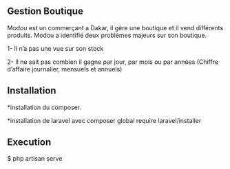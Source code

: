 

## Gestion Boutique

Modou est un commerçant a Dakar, il gère une boutique et il vend différents produits.
Modou a identifié deux problèmes majeurs sur son boutique.

1- Il n’a pas une vue sur son stock

2- Il ne sait pas combien il gagne par jour, par mois ou par années (Chiffre d’affaire journalier, mensuels et annuels)


## Installation

*installation du  composer.

*installation de laravel avec composer global require laravel/installer



## Execution

$ php artisan serve


